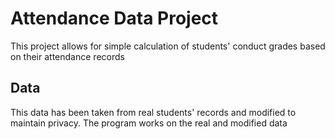 # Attendance Data Project
This project allows for simple calculation of students' conduct grades based on their attendance records
## Data
This data has been taken from real students' records and modified to maintain privacy. The program works on the real and modified data
